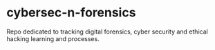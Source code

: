 # cybersec-n-forensics
Repo dedicated to tracking digital forensics, cyber security and ethical hacking learning and processes.
